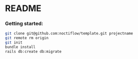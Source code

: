 # README

### Getting started:

```bash
git clone git@github.com:noctiflow/template.git projectname
git remote rm origin
git init
bundle install
rails db:create db:migrate
```
